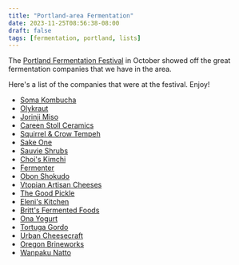 ```yaml
---
title: "Portland-area Fermentation"
date: 2023-11-25T08:56:38-08:00
draft: false
tags: [fermentation, portland, lists]
---
```


The [Portland Fermentation Festival](http://www.portlandfermentationfestival.com/) in October showed off the great fermentation companies that we have in the area.

Here's a list of the companies that were at the festival. Enjoy!

- [Soma Kombucha](https://somakombucha.com/)
- [Olykraut](https://olykraut.com/)
- [Jorinji Miso](https://www.jorinjimiso.com/)
- [Careen Stoll Ceramics](https://www.lusciousporcelain.com/)
- [Squirrel & Crow Tempeh](https://eattempeh.com/)
- [Sake One](https://sakeone.com/)
- [Sauvie Shrubs](https://www.sauvieshrubs.com/)
- [Choi's Kimchi](https://www.choiskimchi.com/)
- [Fermenter](https://www.fermenterpdx.com/)
- [Obon Shokudo](https://www.obonpdx.com/)
- [Vtopian Artisan Cheeses](https://www.vtopiancheeses.com/)
- [The Good Pickle](https://thegoodpicklepdx.square.site/)
- [Eleni's Kitchen](https://www.eleniskitchen.com/)
- [Britt's Fermented Foods](https://brittsfermentedfoods.com/)
- [Ona Yogurt](https://www.onayogurt.com/)
- [Tortuga Gordo](https://tortugagordo.com/)
- [Urban Cheesecraft](https://www.urbancheesecraft.com/)
- [Oregon Brineworks](https://oregonbrineworks.com/)
- [Wanpaku Natto](https://www.wanpakunatto.com/)
